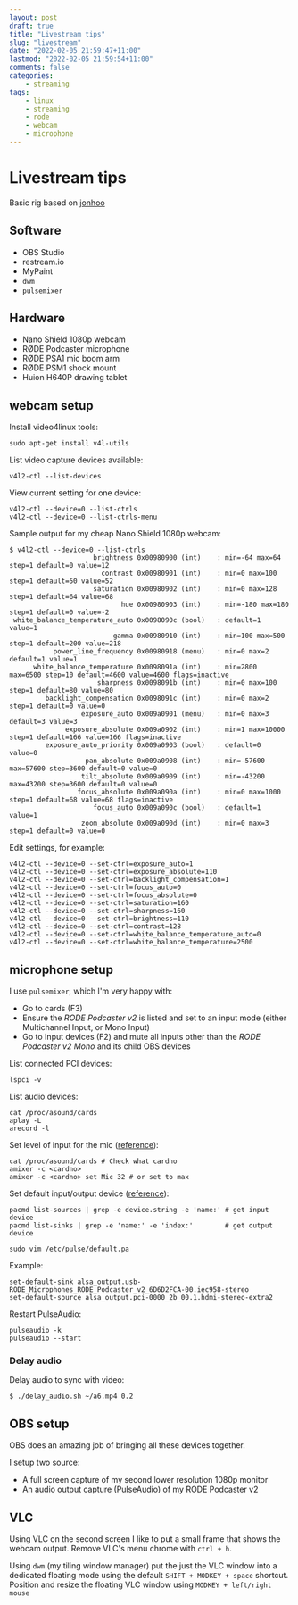 ```yaml
---
layout: post
draft: true
title: "Livestream tips"
slug: "livestream"
date: "2022-02-05 21:59:47+11:00"
lastmod: "2022-02-05 21:59:54+11:00"
comments: false
categories:
    - streaming
tags:
    - linux
    - streaming
    - rode
    - webcam
    - microphone
---
```


# Livestream tips

Basic rig based on [jonhoo](https://thesquareplanet.com/blog/livestream-tips/)

## Software

- OBS Studio
- restream.io
- MyPaint
- `dwm`
- `pulsemixer`

## Hardware

- Nano Shield 1080p webcam
- RØDE Podcaster microphone
- RØDE PSA1 mic boom arm
- RØDE PSM1 shock mount
- Huion H640P drawing tablet

## webcam setup

Install video4linux tools:

```shell
sudo apt-get install v4l-utils
```

List video capture devices available:

```shell
v4l2-ctl --list-devices
```

View current setting for one device:

```shell
v4l2-ctl --device=0 --list-ctrls
v4l2-ctl --device=0 --list-ctrls-menu
```

Sample output for my cheap Nano Shield 1080p webcam:

```
$ v4l2-ctl --device=0 --list-ctrls
                     brightness 0x00980900 (int)    : min=-64 max=64 step=1 default=0 value=12
                       contrast 0x00980901 (int)    : min=0 max=100 step=1 default=50 value=52
                     saturation 0x00980902 (int)    : min=0 max=128 step=1 default=64 value=68
                            hue 0x00980903 (int)    : min=-180 max=180 step=1 default=0 value=-2
 white_balance_temperature_auto 0x0098090c (bool)   : default=1 value=1
                          gamma 0x00980910 (int)    : min=100 max=500 step=1 default=200 value=218
           power_line_frequency 0x00980918 (menu)   : min=0 max=2 default=1 value=1
      white_balance_temperature 0x0098091a (int)    : min=2800 max=6500 step=10 default=4600 value=4600 flags=inactive
                      sharpness 0x0098091b (int)    : min=0 max=100 step=1 default=80 value=80
         backlight_compensation 0x0098091c (int)    : min=0 max=2 step=1 default=0 value=0
                  exposure_auto 0x009a0901 (menu)   : min=0 max=3 default=3 value=3
              exposure_absolute 0x009a0902 (int)    : min=1 max=10000 step=1 default=166 value=166 flags=inactive
         exposure_auto_priority 0x009a0903 (bool)   : default=0 value=0
                   pan_absolute 0x009a0908 (int)    : min=-57600 max=57600 step=3600 default=0 value=0
                  tilt_absolute 0x009a0909 (int)    : min=-43200 max=43200 step=3600 default=0 value=0
                 focus_absolute 0x009a090a (int)    : min=0 max=1000 step=1 default=68 value=68 flags=inactive
                     focus_auto 0x009a090c (bool)   : default=1 value=1
                  zoom_absolute 0x009a090d (int)    : min=0 max=3 step=1 default=0 value=0
```

Edit settings, for example:

```shell
v4l2-ctl --device=0 --set-ctrl=exposure_auto=1
v4l2-ctl --device=0 --set-ctrl=exposure_absolute=110
v4l2-ctl --device=0 --set-ctrl=backlight_compensation=1
v4l2-ctl --device=0 --set-ctrl=focus_auto=0
v4l2-ctl --device=0 --set-ctrl=focus_absolute=0
v4l2-ctl --device=0 --set-ctrl=saturation=160
v4l2-ctl --device=0 --set-ctrl=sharpness=160
v4l2-ctl --device=0 --set-ctrl=brightness=110
v4l2-ctl --device=0 --set-ctrl=contrast=128
v4l2-ctl --device=0 --set-ctrl=white_balance_temperature_auto=0
v4l2-ctl --device=0 --set-ctrl=white_balance_temperature=2500
```

## microphone setup

I use `pulsemixer`, which I'm very happy with:

- Go to cards (F3)
- Ensure the *RODE Podcaster v2* is listed and set to an input mode (either Multichannel Input, or Mono Input)
- Go to Input devices (F2) and mute all inputs other than the *RODE Podcaster v2 Mono* and its child OBS devices


List connected PCI devices:

```text
lspci -v
```

List audio devices:

```text
cat /proc/asound/cards
aplay -L
arecord -l
```

Set level of input for the mic ([reference](http://www.massyn.net/completed/recording-with-the-rode-podcaster-on-linux/
)):

```text
cat /proc/asound/cards # Check what cardno
amixer -c <cardno>
amixer -c <cardno> set Mic 32 # or set to max
```

Set default input/output device ([reference](https://wiki.archlinux.org/index.php/PulseAudio/Examples#Set_default_input_sources)):

```text
pacmd list-sources | grep -e device.string -e 'name:' # get input device
pacmd list-sinks | grep -e 'name:' -e 'index:'        # get output device

sudo vim /etc/pulse/default.pa
```

Example:

```
set-default-sink alsa_output.usb-RODE_Microphones_RODE_Podcaster_v2_6D6D2FCA-00.iec958-stereo
set-default-source alsa_output.pci-0000_2b_00.1.hdmi-stereo-extra2
```

Restart PulseAudio:

```
pulseaudio -k
pulseaudio --start
```

### Delay audio

Delay audio to sync with video:

```text
$ ./delay_audio.sh ~/a6.mp4 0.2
```

## OBS setup

OBS does an amazing job of bringing all these devices together.

I setup two source:

- A full screen capture of my second lower resolution 1080p monitor
- An audio output capture (PulseAudio) of my RODE Podcaster v2

## VLC

Using VLC on the second screen I like to put a small frame that shows the webcam output. Remove VLC's menu chrome with `ctrl + h`.

Using `dwm` (my tiling window manager) put the just the VLC window into a dedicated floating mode using the default `SHIFT + MODKEY + space` shortcut. Position and resize the floating VLC window using `MODKEY + left/right mouse`

